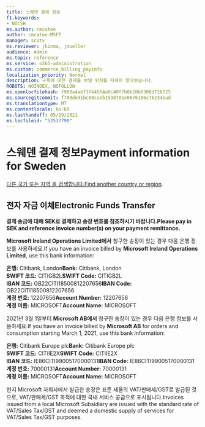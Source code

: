 ```yaml
---
title: 스웨덴 결제 정보
f1.keywords:
- NOCSH
ms.author: cmcatee
author: cmcatee-MSFT
manager: scotv
ms.reviewer: jkinma, jmueller
audience: Admin
ms.topic: reference
ms.service: o365-administration
ms.custom: commerce_billing_payinfo
localization_priority: Normal
description: 구독에 대한 결제를 보낼 위치를 자세히 알아보습니다.
ROBOTS: NOINDEX, NOFOLLOW
ms.openlocfilehash: f908a4a6f3f64564a0c40f7b0b28b0308d726725
ms.sourcegitcommit: f780de91bc00caeb1598781e0076106c76234bad
ms.translationtype: MT
ms.contentlocale: ko-KR
ms.lasthandoff: 05/19/2021
ms.locfileid: "52537790"
---
```

# <a name="payment-information-for-sweden"></a><span data-ttu-id="81895-103">스웨덴 결제 정보</span><span class="sxs-lookup"><span data-stu-id="81895-103">Payment information for Sweden</span></span>

<span data-ttu-id="81895-104">[다른 국가 또는 지역 을 검색합니다.](../billing-and-payments/pay-for-your-subscription.md)</span><span class="sxs-lookup"><span data-stu-id="81895-104">[Find another country or region](../billing-and-payments/pay-for-your-subscription.md).</span></span>

## <a name="electronic-funds-transfer"></a><span data-ttu-id="81895-105">전자 자금 이체</span><span class="sxs-lookup"><span data-stu-id="81895-105">Electronic Funds Transfer</span></span>

<span data-ttu-id="81895-106">**결제 송금에 대해 SEK로 결제하고 송장 번호를 참조하시기 바랍니다.**</span><span class="sxs-lookup"><span data-stu-id="81895-106">**Please pay in SEK and reference invoice number(s) on your payment remittance.**</span></span>

<span data-ttu-id="81895-107">**Microsoft Ireland Operations Limited에서** 청구한 송장이 있는 경우 다음 은행 정보를 사용하세요.</span><span class="sxs-lookup"><span data-stu-id="81895-107">If you have an invoice billed by **Microsoft Ireland Operations Limited**, use this bank information:</span></span>

<span data-ttu-id="81895-108">**은행:** Citibank, London</span><span class="sxs-lookup"><span data-stu-id="81895-108">**Bank:** Citibank, London</span></span>  
<span data-ttu-id="81895-109">**SWIFT 코드:** CITIGB2L</span><span class="sxs-lookup"><span data-stu-id="81895-109">**SWIFT Code:** CITIGB2L</span></span>  
<span data-ttu-id="81895-110">**IBAN 코드:** GB22CITI18500812207656</span><span class="sxs-lookup"><span data-stu-id="81895-110">**IBAN Code:** GB22CITI18500812207656</span></span>  
<span data-ttu-id="81895-111">**계정 번호:** 12207656</span><span class="sxs-lookup"><span data-stu-id="81895-111">**Account Number:** 12207656</span></span>  
<span data-ttu-id="81895-112">**계정 이름:** MICROSOFT</span><span class="sxs-lookup"><span data-stu-id="81895-112">**Account Name:** MICROSOFT</span></span>

<span data-ttu-id="81895-113">2021년 3월 1일부터 **Microsoft AB에서** 청구한 송장이 있는 경우 다음 은행 정보를 사용하세요.</span><span class="sxs-lookup"><span data-stu-id="81895-113">If you have an invoice billed by **Microsoft AB** for orders and consumption starting March 1, 2021, use this bank information:</span></span>

<span data-ttu-id="81895-114">**은행:** Citibank Europe plc</span><span class="sxs-lookup"><span data-stu-id="81895-114">**Bank:** Citibank Europe plc</span></span>  
<span data-ttu-id="81895-115">**SWIFT 코드:** CITIIE2X</span><span class="sxs-lookup"><span data-stu-id="81895-115">**SWIFT Code:** CITIIE2X</span></span>  
<span data-ttu-id="81895-116">**IBAN 코드:** IE86CITI99005170000131</span><span class="sxs-lookup"><span data-stu-id="81895-116">**IBAN Code:** IE86CITI99005170000131</span></span>  
<span data-ttu-id="81895-117">**계정 번호:** 70000131</span><span class="sxs-lookup"><span data-stu-id="81895-117">**Account Number:** 70000131</span></span>  
<span data-ttu-id="81895-118">**계정 이름:** MICROSOFT</span><span class="sxs-lookup"><span data-stu-id="81895-118">**Account Name:** MICROSOFT</span></span>

<span data-ttu-id="81895-119">현지 Microsoft 자회사에서 발급한 송장은 표준 세율의 VAT/판매세/GST로 발급된 것으로, VAT/판매세/GST 목적에 대한 국내 서비스 공급으로 표시됩니다.</span><span class="sxs-lookup"><span data-stu-id="81895-119">Invoices issued from a local Microsoft Subsidiary are issued with the standard rate of VAT/Sales Tax/GST and deemed a domestic supply of services for VAT/Sales Tax/GST purposes.</span></span>
